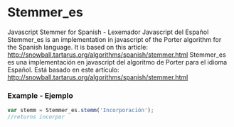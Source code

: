 # Stemmer_es
Javascript Stemmer for Spanish - Lexemador Javascript del Español
Stemmer_es is an implementation in javascript of the Porter algorithm for the Spanish language. It is based on this article: http://snowball.tartarus.org/algorithms/spanish/stemmer.html
Stemmer_es es una implementación en javascript del algoritmo de Porter para el idioma Español. Está basado en este artículo: http://snowball.tartarus.org/algorithms/spanish/stemmer.html

### Example - Ejemplo
```javascript
var stemm = Stemmer_es.stemm('Incorporación');
//returns incorpor
```
